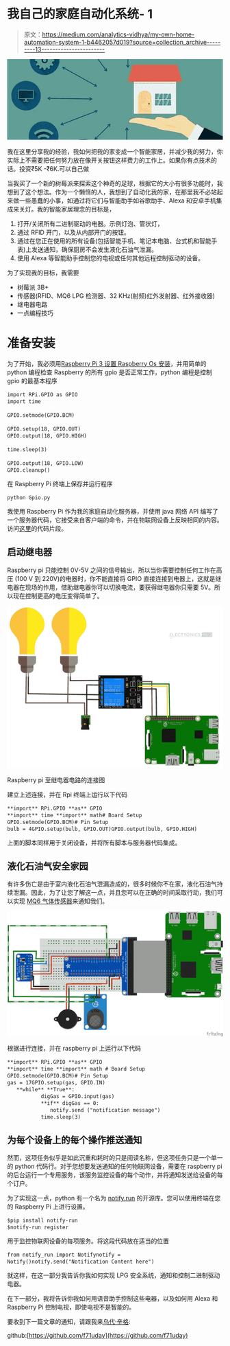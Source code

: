 # 我自己的家庭自动化系统- 1

> 原文：<https://medium.com/analytics-vidhya/my-own-home-automation-system-1-b4462057d019?source=collection_archive---------13----------------------->

![](img/e6af746df2baf81c74e0c6ed5ddbf516.png)

我在这里分享我的经验，我如何把我的家变成一个智能家居，并减少我的努力，你实际上不需要把任何努力放在像开关按钮这样费力的工作上。如果你有点技术的话。投资₹5K -₹6K.可以自己做

当我买了一个新的树莓派来探索这个神奇的足球，根据它的大小有很多功能时，我想到了这个想法。作为一个懒惰的人，我想到了自动化我的家，在那里我不必站起来做一些愚蠢的小事，如通过将它们与智能助手如谷歌助手、Alexa 和安卓手机集成来关灯。我的智能家居理念的目标是，

1.  打开/关闭所有二进制驱动的电器。示例灯泡、管状灯，
2.  通过 RFID 开门，以及从内部开门的按钮。
3.  通过在您正在使用的所有设备(包括智能手机、笔记本电脑、台式机和智能手表)上发送通知，确保厨房不会发生液化石油气泄漏。
4.  使用 Alexa 等智能助手控制您的电视或任何其他远程控制驱动的设备。

为了实现我的目标，我需要

*   树莓派 3B+
*   传感器(RFID、MQ6 LPG 检测器、32 KHz(射频)红外发射器、红外接收器)
*   继电器电路
*   一点编程技巧

# 准备安装

为了开始，我必须用[Raspberry Pi 3 设置 Raspberry Os 安装](https://projects.raspberrypi.org/en/projects/raspberry-pi-setting-up/2)，并用简单的 python 编程检查 Raspberry 的所有 gpio 是否正常工作，python 编程是控制 gpio 的最基本程序

```
import RPi.GPIO as GPIO
import time

GPIO.setmode(GPIO.BCM)

GPIO.setup(18, GPIO.OUT)
GPIO.output(18, GPIO.HIGH)

time.sleep(3)

GPIO.output(18, GPIO.LOW)
GPIO.cleanup()
```

在 Raspberry Pi 终端上保存并运行程序

```
python Gpio.py
```

我使用 Raspberry Pi 作为我的家庭自动化服务器，并使用 java 网络 API 编写了一个服务器代码，它接受来自客户端的命令，并在物联网设备上反映相同的内容。访问[这里](https://github.com/f71uday/HAS)的代码片段。

## 启动继电器

Raspberry pi 只能控制 0V-5V 之间的信号输出，所以当你需要控制任何工作在高压
(100 V 到 220V)的电器时，你不能直接将 GPIO 直接连接到电器上，这就是继电器在现场的作用，借助继电器你可以切换电流，要获得继电器你只需要 5V。所以现在控制更高的电压变得简单了。

![](img/27ba3d26de3126a984f937060715e36f.png)

Raspberry pi 至继电器电路的连接图

建立上述连接，并在 Rpi 终端上运行以下代码

```
**import** RPi.GPIO **as** GPIO
**import** time **import** math# Board Setup 
GPIO.setmode(GPIO.BCM)# Pin Setup 
bulb = 4GPIO.setup(bulb, GPIO.OUT)GPIO.output(bulb, GPIO.HIGH)
```

上面的脚本同样用于关闭设备，并将所有脚本与服务器代码集成。

## 液化石油气安全家园

有许多伤亡是由于室内液化石油气泄漏造成的，很多时候你不在家，液化石油气持续泄漏。因此，为了让您了解这一点，并且您可以在正确的时间采取行动，我们可以实现 [MQ6 气体传感器](https://www.sparkfun.com/datasheets/Sensors/Biometric/MQ-6.pdf)来通知我们。

![](img/c137a063749453dd35bdbc2914d5540d.png)

根据进行连接，并在 raspberry pi 上运行以下代码

```
**import** RPi.GPIO **as** GPIO
**import** time **import** math # Board Setup 
GPIO.setmode(GPIO.BCM)# Pin Setup 
gas = 17GPIO.setup(gas, GPIO.IN)
   **while** **True**:
           digGas = GPIO.input(gas)
           **if** digGas == 0:
              notify.send ("notification message")
           time.sleep(3)
```

## 为每个设备上的每个操作推送通知

然而，这项任务似乎是如此沉重和耗时的只是阅读名称，但这项任务只是一个单一的 python 代码行。对于您想要发送通知的任何物联网设备，需要在 raspberry pi 的后台运行一个专用服务，该服务监控设备的每个动作，并将通知发送给设备的每个订户。

为了实现这一点，python 有一个名为 [notify.run](https://notify.run/) 的开源库。您可以使用终端在您的 Raspberry Pi 上进行设置。

```
$pip install notify-run
$notify-run register
```

用于监控物联网设备的每项服务。将这段代码放在适当的位置

```
from notify_run import Notifynotify = Notify()notify.send("Notification Content here")
```

就这样，在这一部分我告诉你我如何实现 LPG 安全系统，通知和控制二进制驱动电器。

在下一部分，我将告诉你我如何用语音助手控制这些电器，以及如何用 Alexa 和 Raspberry Pi 控制电视，即使电视不是智能的。

要收到下一篇文章的通知，请跟我来[乌代·辛格](https://medium.com/u/7008caa98366?source=post_page-----b4462057d019--------------------------------):

github:[https://github.com/f71uday](https://github.com/f71uday)